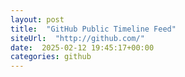 ```yaml
---
layout: post
title:  "GitHub Public Timeline Feed"
siteUrl:  "http://github.com/"
date:  2025-02-12 19:45:17+00:00
categories: github
---
```

